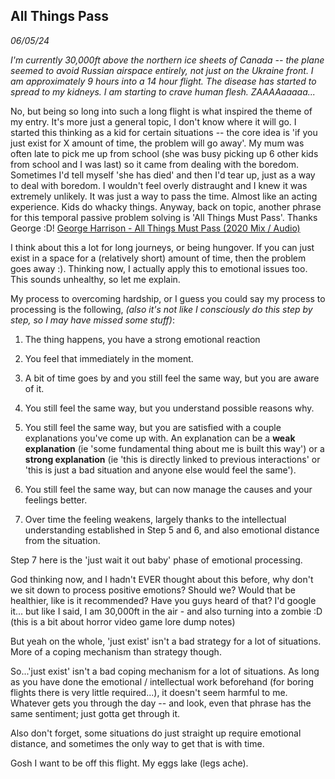 ## All Things Pass
*06/05/24*

*I'm currently 30,000ft above the northern ice sheets of Canada -- the
plane seemed to avoid Russian airspace entirely, not just on the Ukraine
front. I am approximately 9 hours into a 14 hour flight. The disease has
started to spread to my kidneys. I am starting to crave human flesh.*
*ZAAAAaaaaa...*

No, but being so long into such a long flight is what inspired the theme
of my entry. It's more just a general topic, I don't know where it will
go. I started this thinking as a kid for certain situations -- the core
idea is 'if you just exist for X amount of time, the problem will go
away'. My mum was often late to pick me up from school (she was busy
picking up 6 other kids from school and I was last) so it came from
dealing with the boredom. Sometimes I'd tell myself 'she has died' and
then I'd tear up, just as a way to deal with boredom. I wouldn't feel
overly distraught and I knew it was extremely unlikely. It was just a
way to pass the time. Almost like an acting experience. Kids do whacky
things. Anyway, back on topic, another phrase for this temporal passive
problem solving is 'All Things Must Pass'. Thanks George :D! [George
Harrison - All Things Must Pass (2020 Mix /
Audio)](https://www.youtube.com/watch?v=QWV4pFV5nX4&ab_channel=GeorgeHarrisonVEVO)

I think about this a lot for long journeys, or being hungover. If you
can just exist in a space for a (relatively short) amount of time, then
the problem goes away :). Thinking now, I actually apply this to
emotional issues too. This sounds unhealthy, so let me explain.

My process to overcoming hardship, or I guess you could say my process
to processing is the following, *(also it's not like I consciously do
this step by step, so I may have missed some stuff)*:

1.  The thing happens, you have a strong emotional reaction

2.  You feel that immediately in the moment.

3.  A bit of time goes by and you still feel the same way, but you are aware of it.

4.  You still feel the same way, but you understand possible reasons why.

5.  You still feel the same way, but you are satisfied with a couple explanations you've come up with. An explanation can be a **weak explanation** (ie 'some fundamental thing about me is built this way') or a **strong explanation** (ie 'this is directly linked to previous interactions' or 'this is just a bad situation and anyone else would feel the same').

6.  You still feel the same way, but can now manage the causes and your feelings better.

7.  Over time the feeling weakens, largely thanks to the intellectual understanding established in Step 5 and 6, and also emotional distance from the situation.

Step 7 here is the 'just wait it out baby' phase of emotional
processing.

God thinking now, and I hadn't EVER thought about this before, why don't
we sit down to process positive emotions? Should we? Would that be
healthier, like is it recommended? Have you guys heard of that? I'd
google it... but like I said, I am 30,000ft in the air - and also
turning into a zombie :D (this is a bit about horror video game lore
dump notes)

But yeah on the whole, 'just exist' isn't a bad strategy for a lot of
situations. More of a coping mechanism than strategy though.

So...'just exist' isn't a bad coping mechanism for a lot of situations.
As long as you have done the emotional / intellectual work beforehand
(for boring flights there is very little required...), it doesn't seem
harmful to me. Whatever gets you through the day -- and look, even that
phrase has the same sentiment; just gotta get through it.

Also don't forget, some situations do just straight up require emotional
distance, and sometimes the only way to get that is with time.

Gosh I want to be off this flight. My eggs lake (legs ache).
